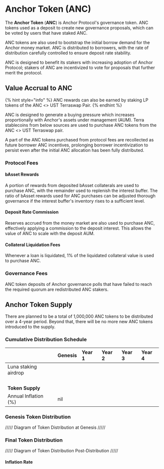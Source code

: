 # Anchor Token \(ANC\)

The **Anchor Token** \(**ANC**\) is Anchor Protocol's governance token. ANC tokens used as a deposit to create new governance proposals, which can be voted by users that have staked ANC.

ANC tokens are also used to bootstrap the initial borrow demand for the Anchor money market. ANC is distributed to borrowers, with the rate of distribution carefully controlled to ensure deposit rate stability.

ANC is designed to benefit its stakers with increasing adoption of Anchor Protocol; stakers of ANC are incentivized to vote for proposals that further merit the protocol.

## Value Accrual to ANC

{% hint style="info" %}
ANC rewards can also be earned by staking LP tokens of the ANC &lt;&gt; UST Terraswap Pair.
{% endhint %}

ANC is designed to generate a buying pressure which increases proportionally with Anchor's assets under management \(AUM\). Terra stablecoins from below sources are used to purchase ANC tokens from the ANC &lt;&gt; UST Terraswap pair.

A part of the ANC tokens purchased from protocol fees are recollected as future borrower ANC incentives, prolonging borrower incentivization to persist even after the initial ANC allocation has been fully distributed.

### Protocol Fees

#### bAsset Rewards

A portion of rewards from deposited bAsset collaterals are used to purchase ANC, with the remainder used to replenish the interest buffer. The ratio of bAsset rewards used for ANC purchases can be adjusted thorough governance if the interest buffer's inventory rises to a sufficient level.

#### Deposit Rate Commission

Reserves accrued from the money market are also used to purchase ANC, effectively applying a commission to the deposit interest. This allows the value of ANC to scale with the deposit AUM.

#### Collateral Liquidation Fees

Whenever a loan is liquidated, 1% of the liquidated collateral value is used to purchase ANC.



### Governance Fees

ANC token deposits of Anchor governance polls that have failed to reach the required quorum are redistributed ANC stakers.

## Anchor Token Supply

There are planned to be a total of 1,000,000 ANC tokens to be distributed over a 4-year period. Beyond that, there will be no more new ANC tokens introduced to the supply.

### Cumulative Distribution Schedule

|  | Genesis | Year 1 | Year 2 | Year 3 | Year 4 |
| :--- | :--- | :--- | :--- | :--- | :--- |
| Luna staking airdrop |  |  |  |  |  |
|  |  |  |  |  |  |
|  |  |  |  |  |  |
|  |  |  |  |  |  |
|  |  |  |  |  |  |
| **Token Supply** |  |  |  |  |  |
| Annual Inflation \(%\) | nil |  |  |  |  |

### Genesis Token Distribution

///// Diagram of Token Distribution at Genesis ///// 



### Final Token Distribution

///// Diagram of Token Distribution Post-Distribution /////



#### Inflation Rate





